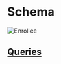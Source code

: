 # Schema

![Enrollee](https://user-images.githubusercontent.com/101666279/229907215-d7928f8c-6f26-40fd-9a0f-14c57e54f87b.png)


## [Queries](https://github.com/ZabiyakaDaniil/SQL/blob/main/Stepik.org/SQL%20simulator/Enrollee/Enrollee.sql)

